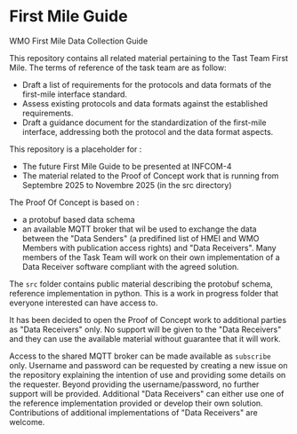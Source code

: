 # First Mile Guide
WMO First Mile Data Collection Guide

This repository contains all related material pertaining to the Tast Team First Mile. The terms of reference of the task team are as follow:

* Draft a list of requirements for the protocols and data formats of the first-mile interface standard.
* Assess existing protocols and data formats against the established requirements.
* Draft a guidance document for the standardization of the first-mile interface, addressing both the protocol and the data format aspects.

This repository is a placeholder for :

* The future First Mile Guide to be presented at INFCOM-4
* The material related to the Proof of Concept work that is running from Septembre 2025 to Novembre 2025 (in the src directory)

The Proof Of Concept is based on :

* a protobuf based data schema
* an available MQTT broker that wil be used to exchange the data between the "Data Senders" (a predifined list of HMEI and WMO Members with publication access rights) and "Data Receivers". Many members of the Task Team will work on their own implementation of a Data Receiver software compliant with the agreed solution.

The `src` folder contains public material describing the protobuf schema, reference implementation in python. This is a work in progress folder that everyone interested can have access to.

It has been decided to open the Proof of Concept work to additional parties as "Data Receivers" only. No support will be given to the "Data Receivers" and they can use the available material without guarantee that it will work.

Access to the shared MQTT broker can be made available as `subscribe` only. Username and password can be requested by creating a new issue on the repository explaining the intention of use and providing some details on the requester. Beyond providing the username/password, no further support will be provided. 
Additional "Data Receivers" can either use one of the reference implementation provided or develop their own solution. Contributions of additional implementations of "Data Receivers" are welcome.

